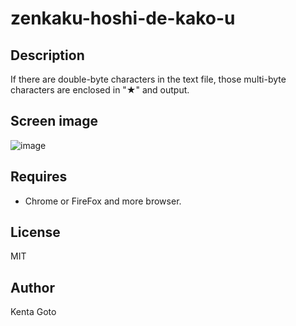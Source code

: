 # zenkaku-hoshi-de-kako-u 

## Description  
If there are double-byte characters in the text file, those multi-byte characters are enclosed in "★" and output.

## Screen image  
![image](https://user-images.githubusercontent.com/10069642/82395866-6b51b200-9a87-11ea-9eb7-668a2f359184.png)

## Requires  
- Chrome or FireFox and more browser.

## License
MIT

## Author  
Kenta Goto
